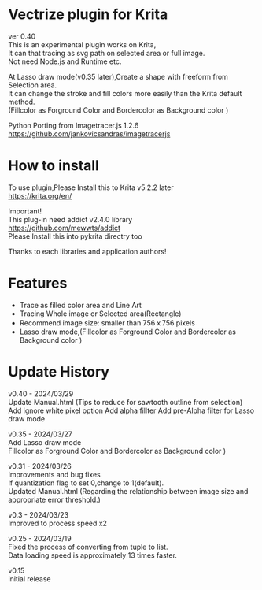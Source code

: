 # Vectrize plugin for Krita  
ver 0.40   
This is an experimental plugin works on Krita,  
It can that tracing as  svg path on selected area or full image.  
Not need Node.js and Runtime etc.  

At Lasso draw mode(v0.35 later),Create a shape with freeform from Selection area.  
It can change the stroke and fill colors more easily than the Krita default method.  
(Fillcolor as Forground Color and Bordercolor as Background color )  
  
Python Porting from Imagetracer.js 1.2.6  
https://github.com/jankovicsandras/imagetracerjs  

# How to install
To use plugin,Please Install this to  Krita v5.2.2 later  
https://krita.org/en/

Important!    
This plug-in need addict v2.4.0 library  
https://github.com/mewwts/addict  
Please Install this into pykrita directry too

Thanks to each libraries and application authors!  

# Features
* Trace as filled color area and Line Art 
* Tracing Whole image or Selected area(Rectangle)
* Recommend image size: smaller than 756ｘ756 pixels  
* Lasso draw mode,(Fillcolor as Forground Color and Bordercolor as Background color )
 

# Update History
v0.40 - 2024/03/29  
Update Manual.html (Tips to reduce for sawtooth outline  from selection)  
Add ignore white pixel option
Add alpha fillter
Add pre-Alpha filter for Lasso draw mode  
  
v0.35 - 2024/03/27  
Add Lasso draw mode  
Fillcolor as Forground Color and Bordercolor as Background color )  
  
v0.31 - 2024/03/26   
Improvements and bug fixes  
If quantization flag to set 0,change to 1(default).  
Updated Manual.html 
(Regarding the relationship between image size and appropriate error threshold.)   
  
v0.3 - 2024/03/23  
Improved to process speed x2

v0.25 - 2024/03/19  
Fixed the process of converting from tuple to list.  
Data loading speed is approximately 13 times faster.  
  
v0.15  
initial release  

